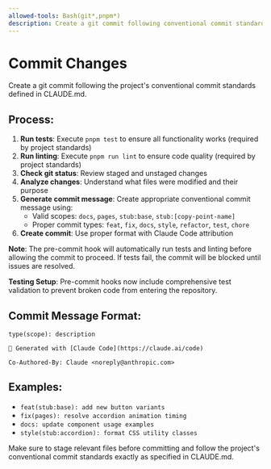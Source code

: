 ```yaml
---
allowed-tools: Bash(git*,pnpm*)
description: Create a git commit following conventional commit standards
---
```


# Commit Changes

Create a git commit following the project's conventional commit standards defined in CLAUDE.md.

## Process:
1. **Run tests**: Execute `pnpm test` to ensure all functionality works (required by project standards)
2. **Run linting**: Execute `pnpm run lint` to ensure code quality (required by project standards)
3. **Check git status**: Review staged and unstaged changes
4. **Analyze changes**: Understand what files were modified and their purpose
5. **Generate commit message**: Create appropriate conventional commit message using:
   - Valid scopes: `docs`, `pages`, `stub:base`, `stub:[copy-point-name]`
   - Proper commit types: `feat`, `fix`, `docs`, `style`, `refactor`, `test`, `chore`
6. **Create commit**: Use proper format with Claude Code attribution

**Note**: The pre-commit hook will automatically run tests and linting before allowing the commit to proceed. If tests fail, the commit will be blocked until issues are resolved.

**Testing Setup**: Pre-commit hooks now include comprehensive test validation to prevent broken code from entering the repository.

## Commit Message Format:
```
type(scope): description

🤖 Generated with [Claude Code](https://claude.ai/code)

Co-Authored-By: Claude <noreply@anthropic.com>
```

## Examples:
- `feat(stub:base): add new button variants`
- `fix(pages): resolve accordion animation timing`
- `docs: update component usage examples`
- `style(stub:accordion): format CSS utility classes`

Make sure to stage relevant files before committing and follow the project's conventional commit standards exactly as specified in CLAUDE.md.